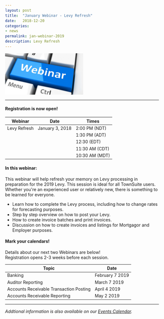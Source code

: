 ```yaml
---
layout: post
title:  "January Webinar - Levy Refresh"
date:   2018-12-20
categories:
- news
permalink: jan-webinar-2019
description: Levy Refresh
---
```


![Webinar](/images/webinar.png "Webinar")

---

#### **Registration is now open!** 

| Webinar | Date | Times |
| ---- | ---- | ---- |
| Levy Refresh | January 3, 2018 | 2:00 PM (NDT) |
| | | 1:30 PM (ADT) |
| | | 12:30 (EDT) |
| | | 11:30 AM (CDT) |
| | | 10:30 AM (MDT) |

#### **In this webinar:**  

This webinar will help refresh your memory on Levy processing in preparation for the 2019 Levy. This session is ideal for all TownSuite users. Whether you're an experienced user or relatively new, there is something to be learned for everyone.
 	
+ Learn how to complete the Levy process, including how to change rates for forecasting purposes.
+ Step by step overview on how to post your Levy.
+ How to create invoice batches and print invoices.
+ Discussion on how to create invoices and listings for Mortgagor and Employer purposes.


#### **Mark your calendars!**

Details about our next two Webinars are below!  
Registration opens 2-3 weeks before each session.

| Topic | Date |
| ---- | ---- |
| Banking | February 7 2019 |
| Auditor Reporting | March 7 2019 |
| Accounts Receivable Transaction Posting | April 4 2019 |
| Accounts Receivable Reporting | May 2 2019 |

---
*Addtional information is also available on our [Events Calendar](https://townsuite.com/events).*
